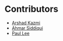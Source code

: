 # Contributors

- [Arshad Kazmi](https://github.com/arshadkazmi42)
- [Ahmar Siddiqui](https://github.com/ahhmarr)
- [Paul Lee](https://github.com/leeyspaul)
